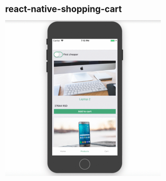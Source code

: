 # react-native-shopping-cart

<img width="700" src="https://github.com/bogdantucovic/react-native-shopping-cart/blob/master/Demo/demo.gif?raw=true">
